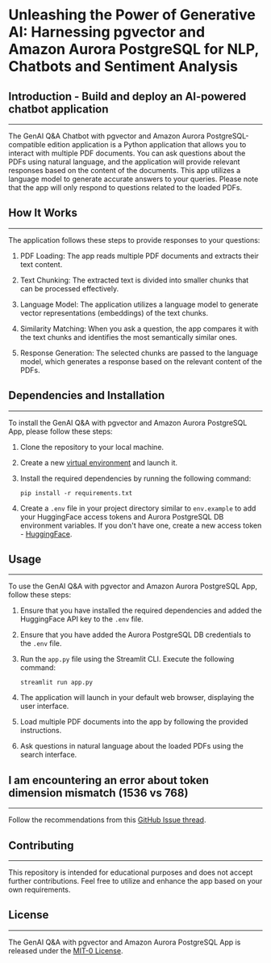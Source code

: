 # Unleashing the Power of Generative AI: Harnessing pgvector and Amazon Aurora PostgreSQL for NLP, Chatbots and Sentiment Analysis

## Introduction - Build and deploy an AI-powered chatbot application
------------
The GenAI Q&A Chatbot with pgvector and Amazon Aurora PostgreSQL-compatible edition application is a Python application that allows you to interact with multiple PDF documents. You can ask questions about the PDFs using natural language, and the application will provide relevant responses based on the content of the documents. This app utilizes a language model to generate accurate answers to your queries. Please note that the app will only respond to questions related to the loaded PDFs.

## How It Works
------------

The application follows these steps to provide responses to your questions:

1. PDF Loading: The app reads multiple PDF documents and extracts their text content.

2. Text Chunking: The extracted text is divided into smaller chunks that can be processed effectively.

3. Language Model: The application utilizes a language model to generate vector representations (embeddings) of the text chunks.

4. Similarity Matching: When you ask a question, the app compares it with the text chunks and identifies the most semantically similar ones.

5. Response Generation: The selected chunks are passed to the language model, which generates a response based on the relevant content of the PDFs.

## Dependencies and Installation
----------------------------
To install the GenAI Q&A with pgvector and Amazon Aurora PostgreSQL App, please follow these steps:

1. Clone the repository to your local machine.

2. Create a new [virtual environment](https://docs.python.org/3/library/venv.html#module-venv) and launch it.

2. Install the required dependencies by running the following command:
   ```
   pip install -r requirements.txt
   ```

3. Create a `.env` file in your project directory similar to `env.example` to add your HuggingFace access tokens and Aurora PostgreSQL DB environment variables. If you don't have one, create a new access token - [HuggingFace](https://huggingface.co/settings/tokens).

## Usage
-----
To use the GenAI Q&A with pgvector and Amazon Aurora PostgreSQL App, follow these steps:

1. Ensure that you have installed the required dependencies and added the HuggingFace API key to the `.env` file.

2. Ensure that you have added the Aurora PostgreSQL DB credentials to the `.env` file.

3. Run the `app.py` file using the Streamlit CLI. Execute the following command:
   ```
   streamlit run app.py
   ```

4. The application will launch in your default web browser, displaying the user interface.

5. Load multiple PDF documents into the app by following the provided instructions.

6. Ask questions in natural language about the loaded PDFs using the search interface.

## I am encountering an error about token dimension mismatch (1536 vs 768)
-----
Follow the recommendations from this [GitHub Issue thread](https://github.com/hwchase17/langchain/issues/2219).

## Contributing
------------
This repository is intended for educational purposes and does not accept further contributions. Feel free to utilize and enhance the app based on your own requirements.

## License
-------
The GenAI Q&A with pgvector and Amazon Aurora PostgreSQL App is released under the [MIT-0 License](https://spdx.org/licenses/MIT-0.html).

